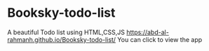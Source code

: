 # Booksky-todo-list
A beautiful Todo list using HTML,CSS,JS
https://abd-al-rahmanh.github.io/Booksky-todo-list/
You can click to view the app
